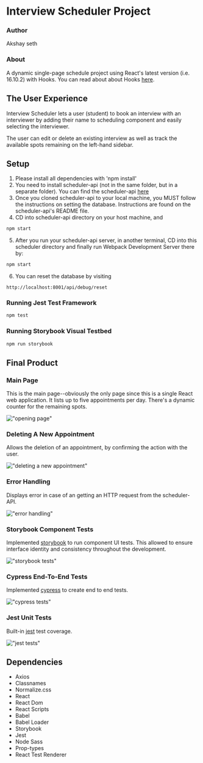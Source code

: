 # Interview Scheduler Project

### Author

Akshay seth

### About

A dynamic single-page schedule project using React's latest version (i.e. 16.10.2) with Hooks. 
You can read about about Hooks [here](https://reactjs.org/docs/hooks-intro.html).

## The User Experience

Interview Scheduler lets a user (student) to book an interview with an interviewer by adding their name to scheduling component and easily selecting the interviewer. 

The user can edit or delete an existing interview as well as track the available spots remaining on the left-hand sidebar.

## Setup

1. Please install all dependencies with 'npm install'
2. You need to install scheduler-api (not in the same folder, but in a separate folder). You can find the scheduler-api [here](https://github.com/lighthouse-labs/scheduler-api)
3. Once you cloned scheduler-api to your local machine, you MUST follow the instructions on setting the database. Instructions are found on the scheduler-api's README file.
4. CD into scheduler-api directory on your host machine, and 
```sh
npm start
```
5. After you run your scheduler-api server, in another terminal, CD into this scheduler directory and finally run Webpack Development Server there by:
```sh
npm start
```
6. You can reset the database by visiting 
```
http://localhost:8001/api/debug/reset 
```

### Running Jest Test Framework

```sh
npm test
```

### Running Storybook Visual Testbed

```sh
npm run storybook
```

## Final Product

### Main Page

This is the main page--obviously the only page since this is a single React web application. It lists up to five appointments per day. There's a dynamic counter for the remaining spots.

!["opening page"](docs/scheduler_mainpage.png)

### Deleting A New Appointment

Allows the deletion of an appointment, by confirming the action with the user.

!["deleting a new appointment"](docs/scheduler_delete.png)


### Error Handling

Displays error in case of an getting an HTTP request from the scheduler-API.

!["error handling"](docs/scheduler_delete_error.png)

### Storybook Component Tests

Implemented [storybook](https://storybook.js.org/) to run component UI tests. 
This allowed to ensure interface identity and consistency throughout the development.

!["storybook tests"](docs/scheduler_storybook.png)

### Cypress End-To-End Tests

Implemented [cypress](https://www.cypress.io/) to create end to end tests.

!["cypress tests"](docs/scheduler_cypress.png)

### Jest Unit Tests

Built-in [jest](https://jestjs.io/) test coverage.

!["jest tests"](docs/scheduler_jest_testcoverage.png)

## Dependencies

- Axios
- Classnames
- Normalize.css
- React
- React Dom
- React Scripts
- Babel
- Babel Loader
- Storybook
- Jest
- Node Sass
- Prop-types
- React Test Renderer
